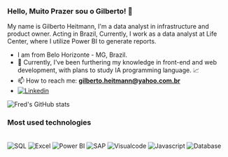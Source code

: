 ### Hello, Muito Prazer sou o Gilberto! 👋
My name is Gilberto Heitmann, I'm a data analyst in infrastructure and product owner. Acting in Brazil, Currently, I work as a data analyst at Life Center, where I utilize Power BI to generate reports. 
- I am from Belo  Horizonte - MG, Brazil.
- 🌱 Currently, I've been furthering my knowledge in front-end and web development, with plans to study IA programming language. 📈
- 📫 How to reach me: **gilberto.heitmann@yahoo.com.br**
- [![Linkedin](https://img.shields.io/badge/LinkedIn-0077B5?style=for-the-badge&logo=linkedin&logoColor=white)](https://www.linkedin.com/in/gilbertoheitman/)

![Fred's GitHub stats](https://github-readme-stats.vercel.app/api?username=GilbertoHeitmann&show_icons=true&theme=merko)

### Most used technologies
<div style="display: inline_block"><br/>
  <img align="center" alt="SQL" src="https://img.shields.io/badge/Microsoft_SQL_Server-CC2927?style=for-the-badge&logo=microsoft-sql-server&logoColor=white"/>
  <img align="center" alt="Excel" src="https://img.shields.io/badge/Microsoft_Excel-217346?style=for-the-badge&logo=microsoft-excel&logoColor=white"/>
  <img align="center" alt="Power BI" src="https://img.shields.io/badge/PowerBI-3776AB?style=for-the-badge&logo=powerBI&logoColor=white"/>
  <img align="center" alt="SAP" src="https://img.shields.io/badge/Sap-FF3621?style=for-the-badge&logo=SAP&logoColor=white"/>
  <img align="center" alt="Visualcode" src="https://img.shields.io/badge/Visualcode-FF3621?style=for-the-badge&logo=visualcode&logoColor=white"/>
  <img align="center" alt="Javascript" src="https://img.shields.io/badge/Javascript-FF3621?style=for-the-badge&logo=javascript&logoColor=white"/>
   <img align="center" alt="Database" src="https://img.shields.io/badge/Database-FF3621?style=for-the-badge&logo=databaset&logoColor=white"/>
</div>

